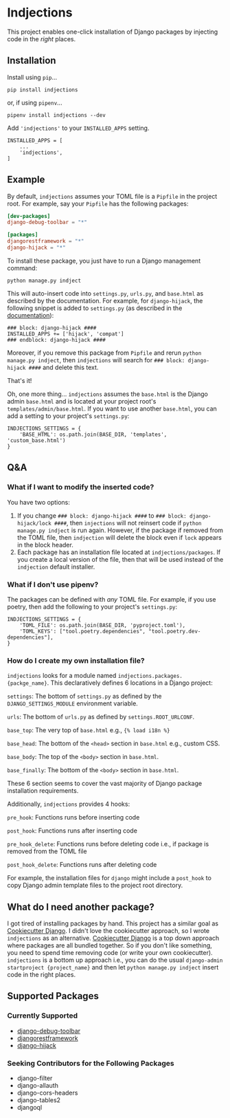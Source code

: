 # Indjections
This project enables one-click installation of Django packages by
injecting code in the _right_ places.

## Installation
Install using `pip`...

    pip install indjections

or, if using `pipenv`...

    pipenv install indjections --dev

Add `'indjections'` to your `INSTALLED_APPS` setting.

    INSTALLED_APPS = [
        ...
        'indjections',
    ]

## Example
By default, `indjections` assumes your TOML file is a `Pipfile` in the
project root.  For example, say your `Pipfile` has the following packages:
```toml
[dev-packages]
django-debug-toolbar = "*"

[packages]
djangorestframework = "*"
django-hijack = "*"
```

To install these package, you just have to run a Django management command:
```
python manage.py indject
```

This will auto-insert code into `settings.py`, `urls.py`, and `base.html`
as described by the documentation.  For example, for `django-hijack`, the following
snippet is added to `settings.py` (as described in the [documentation](https://django-hijack.readthedocs.io/en/stable/#installation)):
```
### block: django-hijack ####
INSTALLED_APPS += ['hijack', 'compat']
### endblock: django-hijack ####
```

Moreover, if you remove this package from `Pipfile` and rerun `python manage.py indject`, 
then `indjections` will search for `### block: django-hijack ####` and delete this text.

That's it!

Oh, one more thing... `indjections` assumes the `base.html` is
the Django admin `base.html` and is located at your project root's `templates/admin/base.html`.
If you want to use another `base.html`, you can add a setting to your project's `settings.py`:

```
INDJECTIONS_SETTINGS = {
    'BASE_HTML': os.path.join(BASE_DIR, 'templates', 'custom_base.html')
}
```

## Q&A
### What if I want to modify the inserted code?
You have two options:
1. If you change `### block: django-hijack ####` to `### block: django-hijack/lock ####`,
then `injections` will not reinsert code if `python manage.py indject` is run again.
However, if the package if removed from the TOML file, then `indjection`
will delete the block even if `lock` appears in the block header.
1. Each package has an installation file located at `indjections/packages`.
If you create a local version of the file, then that will be used instead
of the `indjection` default installer.

### What if I don't use pipenv?
The packages can be defined with _any_ TOML file.  For example, if you use poetry,
then add the following to your project's `settings.py`:
```
INDJECTIONS_SETTINGS = {
    'TOML_FILE': os.path.join(BASE_DIR, 'pyproject.toml'),
    'TOML_KEYS': ["tool.poetry.dependencies", "tool.poetry.dev-dependencies"],
}
```

### How do I create my own installation file?
`indjections` looks for a module named `indjections.packages.{packge_name}`.
This declaratively defines 6 locations in a Django project:

`settings`: The bottom of `settings.py` as defined by the `DJANGO_SETTINGS_MODULE` environment variable.

`urls`: The bottom of `urls.py` as defined by `settings.ROOT_URLCONF`.

`base_top`: The very top of `base.html` e.g., `{% load i18n %}`

`base_head`: The bottom of the `<head>` section in `base.html` e.g., custom CSS.

`base_body`: The top of the `<body>` section in `base.html`.

`base_finally`: The bottom of the `<body>` section in `base.html`.

These 6 section seems to cover the vast majority of Django package installation requirements.

Additionally, `indjections` provides 4 hooks:

`pre_hook`: Functions runs before inserting code

`post_hook`: Functions runs after inserting code

`pre_hook_delete`: Functions runs before deleting code i.e., if package is removed from the TOML file

`post_hook_delete`: Functions runs after deleting code

For example, the installation files for `django` might include a `post_hook`
to copy Django admin template files to the project root directory.
 
## What do I need another package?
I got tired of installing packages by hand.  This project has a similar goal as [Cookiecutter Django](https://github.com/pydanny/cookiecutter-django).
I didn't love the cookiecutter approach, so I wrote `indjections` as an alternative.
[Cookiecutter Django](https://github.com/pydanny/cookiecutter-django) is a top down approach where packages are all bundled together.
So if you don't like something, you need to spend time removing code (or write your own cookiecutter).
`indjections` is a bottom up approach i.e., you can do the usual `django-admin startproject {project_name}`
and then let `python manage.py indject` insert code in the right places.

## Supported Packages

### Currently Supported
* [django-debug-toolbar](https://django-debug-toolbar.readthedocs.io/en/latest/installation.html)
* [djangorestframework](https://www.django-rest-framework.org/#installation)
* [django-hijack](https://django-hijack.readthedocs.io/en/stable/#installation)

### Seeking Contributors for the Following Packages
* django-filter
* django-allauth
* django-cors-headers
* django-tables2
* djangoql
